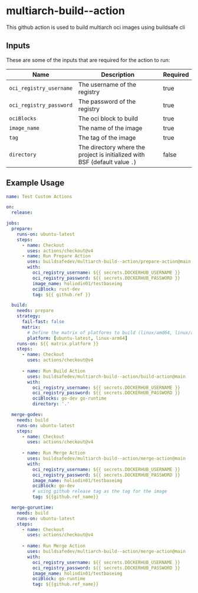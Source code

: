 # multiarch-build--action

This github action is used to build multiarch oci images  using buildsafe cli

## Inputs

These are some of the inputs that are required for the action to run:

| Name                   | Description                                                                 | Required |
|------------------------|-----------------------------------------------------------------------------|----------|
| `oci_registry_username` | The username of the registry                                                | true     |
| `oci_registry_password` | The password of the registry                                                | true     |
| `ociBlocks`             | The oci block to build                                                      | true     |
| `image_name`            | The name of the image                                                       | true     |
| `tag`                   | The tag of the image                                                        | true     |
| `directory`             | The directory where the project is initialized with BSF (default value `.`) | false    |

## Example Usage

```yaml
name: Test Custom Actions

on:
  release:

jobs:
  prepare:
    runs-on: ubuntu-latest
    steps:
      - name: Checkout
        uses: actions/checkout@v4
      - name: Run Prepare Action
        uses: buildsafedev/multiarch-build--action/prepare-action@main
        with:
          oci_registry_username: ${{ secrets.DOCKERHUB_USERNAME }}
          oci_registry_password: ${{ secrets.DOCKERHUB_PASSWORD }}
          image_name: holiodin01/testbaseimg
          ociBlock: rust-dev
          tag: ${{ github.ref }}

  build:
    needs: prepare
    strategy:
      fail-fast: false
      matrix:
        # Define the matrix of platforms to build (linux/amd64, linux/arm64)....     
        platform: [ubuntu-latest, linux-arm64]  
    runs-on: ${{ matrix.platform }}
    steps:
      - name: Checkout
        uses: actions/checkout@v4
      
      - name: Run Build Action
        uses: buildsafedev/multiarch-build--action/build-action@main
        with:
          oci_registry_username: ${{ secrets.DOCKERHUB_USERNAME }}
          oci_registry_password: ${{ secrets.DOCKERHUB_PASSWORD }}
          ociBlocks: go-dev go-runtime
          directory: '.'

  merge-godev:
    needs: build
    runs-on: ubuntu-latest
    steps:
      - name: Checkout
        uses: actions/checkout@v4
      
      - name: Run Merge Action
        uses: buildsafedev/multiarch-build--action/merge-action@main
        with:
          oci_registry_username: ${{ secrets.DOCKERHUB_USERNAME }}
          oci_registry_password: ${{ secrets.DOCKERHUB_PASSWORD }}
          image_name: holiodin01/testbaseimg
          ociBlock: go-dev
          # using github release tag as the tag for the image          
          tag: ${{github.ref_name}}

  merge-goruntime:
    needs: build
    runs-on: ubuntu-latest
    steps:
      - name: Checkout
        uses: actions/checkout@v4
      
      - name: Run Merge Action
        uses: buildsafedev/multiarch-build--action/merge-action@main
        with:
          oci_registry_username: ${{ secrets.DOCKERHUB_USERNAME }}
          oci_registry_password: ${{ secrets.DOCKERHUB_PASSWORD }}
          image_name: holiodin01/testbaseimg
          ociBlock: go-runtime         
          tag: ${{github.ref_name}}

```


